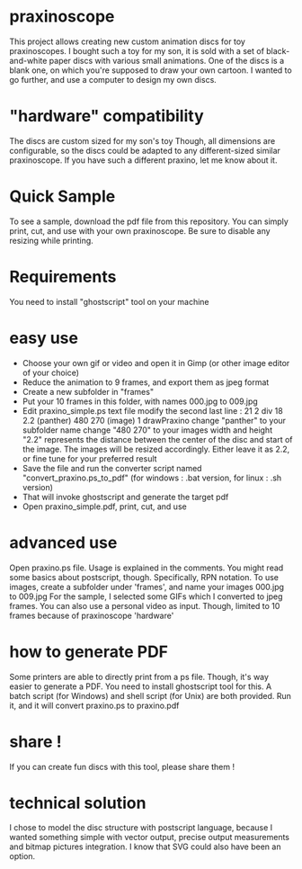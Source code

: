 # praxinoscope
This project allows creating new custom animation discs for toy praxinoscopes.
I bought such a toy for my son, it is sold with a set of black-and-white paper discs with various small animations.
One of the discs is a blank one, on which you're supposed to draw your own cartoon.
I wanted to go further, and use a computer to design my own discs.

# "hardware" compatibility
The discs are custom sized for my son's toy
Though, all dimensions are configurable, so the discs could be adapted to any different-sized similar praxinoscope. If you have such a different praxino, let me know about it.

# Quick Sample
To see a sample, download the pdf file from this repository.
You can simply print, cut, and use with your own praxinoscope.
Be sure to disable any resizing while printing.

# Requirements
You need to install "ghostscript" tool on your machine

# easy use
- Choose your own gif or video and open it in Gimp (or other image editor of your choice)
- Reduce the animation to 9 frames, and export them as jpeg format
- Create a new subfolder in "frames"
- Put your 10 frames in this folder, with names 000.jpg to 009.jpg
- Edit praxino_simple.ps text file
   modify the second last line : 21 2 div 18  2.2 (panther) 480 270 (image) 1 drawPraxino
   change "panther" to your subfolder name
   change "480 270" to your images width and height
   "2.2" represents the distance between the center of the disc and start of the image. The images will be resized accordingly.
   Either leave it as 2.2, or fine tune for your preferred result
- Save the file and run the converter script named "convert_praxino.ps_to_pdf"
   (for windows : .bat version, for linux : .sh version)
- That will invoke ghostscript and generate the target pdf
- Open praxino_simple.pdf, print, cut, and use

# advanced use
Open praxino.ps file.
Usage is explained in the comments.
You might read some basics about postscript, though. Specifically, RPN notation.
To use images, create a subfolder under 'frames', and name your images 000.jpg to 009.jpg
For the sample, I selected some GIFs which I converted to jpeg frames.
You can also use a personal video as input.
Though, limited to 10 frames because of praxinoscope 'hardware'

# how to generate PDF
Some printers are able to directly print from a ps file.
Though, it's way easier to generate a PDF.
You need to install ghostscript tool for this.
A batch script (for Windows) and shell script (for Unix) are both provided.
Run it, and it will convert praxino.ps to praxino.pdf

# share !
If you can create fun discs with this tool, please share them !

# technical solution
I chose to model the disc structure with postscript language, because I wanted something simple with vector output, precise output measurements and bitmap pictures integration. I know that SVG could also have been an option. 
